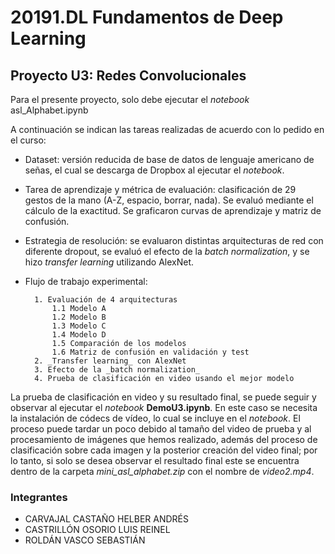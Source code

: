 # 20191.DL Fundamentos de Deep Learning
     
## Proyecto U3: Redes Convolucionales

Para el presente proyecto, solo debe ejecutar el _notebook_ asl_Alphabet.ipynb

A continuación se indican las tareas realizadas de acuerdo con lo pedido en el curso:

- Dataset: versión reducida de base de datos de lenguaje americano de señas, el cual se descarga de Dropbox al ejecutar el _notebook_.
- Tarea de aprendizaje y métrica de evaluación: clasificación de 29 gestos de la mano (A-Z, espacio, borrar, nada). Se evaluó mediante el cálculo de la exactitud. Se graficaron curvas de aprendizaje y matriz de confusión.
- Estrategia de resolución:  se evaluaron distintas arquitecturas de red con diferente dropout, se evaluó el efecto de la _batch normalization_, y se hizo _transfer learning_ utilizando AlexNet.
- Flujo de trabajo experimental:

        1. Evaluación de 4 arquitecturas
            1.1 Modelo A
            1.2 Modelo B
            1.3 Modelo C
            1.4 Modelo D
            1.5 Comparación de los modelos
            1.6 Matriz de confusión en validación y test
        2. _Transfer learning_ con AlexNet
        3. Efecto de la _batch normalization_
        4. Prueba de clasificación en video usando el mejor modelo

La prueba de clasificación en video y su resultado final, se puede seguir y observar al ejecutar el _notebook_ **DemoU3.ipynb**. En este caso se necesita la instalación de códecs de vídeo, lo cual se incluye en el _notebook_. El proceso puede tardar un poco debido al tamaño del video de prueba y al procesamiento de imágenes que hemos realizado, además del proceso de clasificación sobre cada imagen y la posterior creación del video final; por lo tanto, si solo se desea observar el resultado final este se encuentra dentro de la carpeta *mini_asl_alphabet.zip* con el nombre de _video2.mp4_.

### Integrantes

* CARVAJAL CASTAÑO HELBER ANDRÉS
* CASTRILLÓN OSORIO LUIS REINEL
* ROLDÁN VASCO SEBASTIÁN

